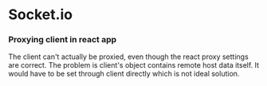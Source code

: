 # Socket.io

### Proxying client in react app
The client can't actually be proxied, even though the react proxy settings are correct. The problem is client's object contains remote host data itself. It would have to be set through client directly which is not ideal solution.